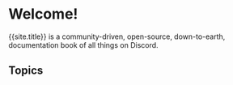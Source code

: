 # Welcome!
{{site.title}} is a community-driven, open-source, down-to-earth, documentation book of all things on Discord.

## Topics
